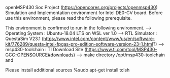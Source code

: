 openMSP430 Soc Project (https://opencores.org/projects/openmsp430) Simulation and Implementation environment for Intel DE0-CV board.
Before use this environment, please read the following prerequisite.

This environment is confirmed to run in the following environment.
--> Operating System : Ubuntu-18.04 LTS on WSL ver 1.0
--> RTL Simulator    : QuestaSim V23.1 (https://www.intel.com/content/www/us/en/software-kit/776289/questa-intel-fpgas-pro-edition-software-version-23-1.html?)
--> msp430-toolchain : TI Download Site (https://www.ti.com/tool/MSP430-GCC-OPENSOURCE#downloads)
    --> make directory /opt/msp430-toolchain and 

Please install additional sources
%sudo apt-get install tclsh
